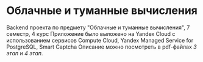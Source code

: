 # Облачные и туманные вычисления
Backend проекта по предмету "Облачные и туманные вычисления", 7 семестр, 4 курс
Приложение было выложено на Yandex Cloud с использованием сервисов Compute Cloud, Yandex Managed Service for PostgreSQL, Smart Captcha
Описание можно посмотреть в pdf-файлах <i>3 этап</i> и <i>4 этап</i>.
